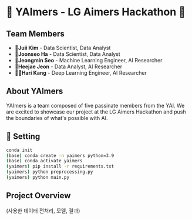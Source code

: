 # 🫸 YAImers - LG Aimers Hackathon 🫷

## Team Members

- **👧Juii Kim** - Data Scientist, Data Analyst
- **👩Joonseo Ha** - Data Scientist, Data Analyst
- **🧒Jeongmin Seo** - Machine Learning Engineer, AI Researcher
- **👦Heejae Jeon** - Data Analyst, AI Researcher
- **👱‍♀️Hari Kang** - Deep Learning Engineer, AI Researcher

## About YAImers
YAImers is a team composed of five passinate members from the YAI. 
We are excited to showcase our project at the LG Aimers Hackathon and push the boundaries of what's possible with AI.

## 🔨 Setting
```bash
conda init
(base) conda create -n yaimers python=3.9
(base) conda activate yaimers
(yaimers) pip install -r requirements.txt
(yaimers) python preprocessing.py
(yaimers) python main.py
```

## Project Overview
(사용한 데이터 전처리, 모델, 결과)

